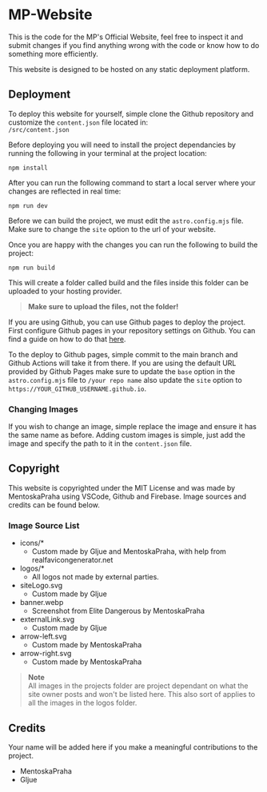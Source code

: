 # MP-Website

This is the code for the MP's Official Website, feel free to inspect it and submit changes if you find anything wrong with the code or know how to do something more efficiently.

This website is designed to be hosted on any static deployment platform.

## Deployment

To deploy this website for yourself, simple clone the Github repository and customize the `content.json` file located in:  
`/src/content.json`

Before deploying you will need to install the project dependancies by running the following in your terminal at the project location:

```shh
npm install
```

After you can run the following command to start a local server where your changes are reflected in real time:

```shh
npm run dev
```

Before we can build the project, we must edit the `astro.config.mjs` file. Make sure to change the `site` option to the url of your website.

Once you are happy with the changes you can run the following to build the project:

```shh
npm run build
```

This will create a folder called build and the files inside this folder can be uploaded to your hosting provider.

> **Make sure to upload the files, not the folder!**

If you are using Github, you can use Github pages to deploy the project. First configure Github pages in your repository settings on Github. You can find a guide on how to do that [here](https://docs.github.com/en/pages).

To the deploy to Github pages, simple commit to the main branch and Github Actions will take it from there. If you are using the default URL provided by Github Pages make sure to update the `base` option in the `astro.config.mjs` file to `/your repo name` also update the `site` option to `https://YOUR_GITHUB_USERNAME.github.io`.

### Changing Images

If you wish to change an image, simple replace the image and ensure it has the same name as before. Adding custom images is simple, just add the image and specify the path to it in the `content.json` file.

## Copyright

This website is copyrighted under the MIT License and was made by MentoskaPraha using VSCode, Github and Firebase. Image sources and credits can be found below.

### Image Source List

-   icons/\*
    -   Custom made by Gljue and MentoskaPraha, with help from realfavicongenerator.net
-   logos/\*
    -   All logos not made by external parties.
-   siteLogo.svg
    -   Custom made by Gljue
-   banner.webp
    -   Screenshot from Elite Dangerous by MentoskaPraha
-   externalLink.svg
    -   Custom made by Gljue
-   arrow-left.svg
    -   Custom made by MentoskaPraha
-   arrow-right.svg
    -   Custom made by MentoskaPraha

> **Note**  
> All images in the projects folder are project dependant on what the site owner posts and won't be listed here. This also sort of applies to all the images in the logos folder.

## Credits

Your name will be added here if you make a meaningful contributions to the project.

-   MentoskaPraha
-   Gljue
